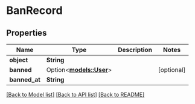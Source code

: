 # BanRecord

## Properties

Name | Type | Description | Notes
------------ | ------------- | ------------- | -------------
**object** | **String** |  | 
**banned** | Option<[**models::User**](User.md)> |  | [optional]
**banned_at** | **String** |  | 

[[Back to Model list]](../README.md#documentation-for-models) [[Back to API list]](../README.md#documentation-for-api-endpoints) [[Back to README]](../README.md)


